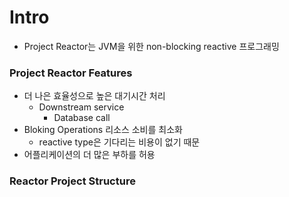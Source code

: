 # Intro
- Project Reactor는 JVM을 위한 non-blocking reactive 프로그래밍

### Project Reactor Features
- 더 나은 효율성으로 높은 대기시간 처리
  - Downstream service
	- Database call
- Bloking Operations 리소스 소비를 최소화
  - reactive type은 기다리는 비용이 없기 때문
- 어플리케이션의 더 많은 부하를 허용

### Reactor Project Structure